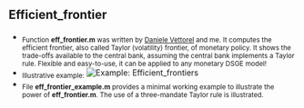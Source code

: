 
## Efficient\_frontier

  - <sub>Function **eff\_frontier.m** was written by [Daniele
    Vettorel](http://vettorel.mit.edu/) and me. It computes the
    efficient frontier, also called Taylor (volatility) frontier, of
    monetary policy. It shows the trade-offs available to the central
    bank, assuming the central bank implements a Taylor rule. Flexible
    and easy-to-use, it can be applied to any monetary DSGE
    model\!</sub>
  - <sub>Illustrative example:</sub> ![Example:
    Efficient\_frontiers](example_efficient_frontier.png)
  - <sub>File **eff\_frontier\_example.m** provides a minimal working
    example to illustrate the power of **eff\_frontier.m**. The use of a
    three-mandate Taylor rule is illustrated.</sub>
